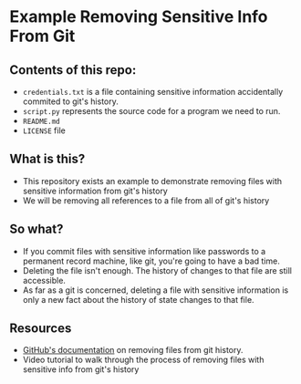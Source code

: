 # Example Removing Sensitive Info From Git

## Contents of this repo:
- `credentials.txt` is a file containing sensitive information accidentally commited to git's history. 
- `script.py` represents the source code for a program we need to run.
- `README.md`
- `LICENSE` file

## What is this?
- This repository exists an example to demonstrate removing files with sensitive information from git's history
- We will be removing all references to a file from all of git's history

## So what?
- If you commit files with sensitive information like passwords to a permanent record machine, like git, you're going to have a bad time.
- Deleting the file isn't enough. The history of changes to that file are still accessible.
- As far as a git is concerned, deleting a file with sensitive information is only a new fact about the history of state changes to that file.


## Resources
- [GitHub's documentation](https://docs.github.com/en/github/authenticating-to-github/removing-sensitive-data-from-a-repository) on removing files from git history.
- Video tutorial to walk through the process of removing files with sensitive info from git's history
